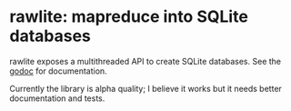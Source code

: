 # rawlite: mapreduce into SQLite databases

rawlite exposes a multithreaded API to create SQLite databases.
See the [godoc](https://pkg.go.dev/github.com/jordanwade90/rawlite)
for documentation.

Currently the library is alpha quality;
I believe it works but it needs better documentation and tests.
